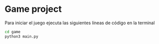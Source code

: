 # Game project
Para iniciar el juego ejecuta las siguientes líneas de código en la terminal
```sh
cd game
python3 main.py
```